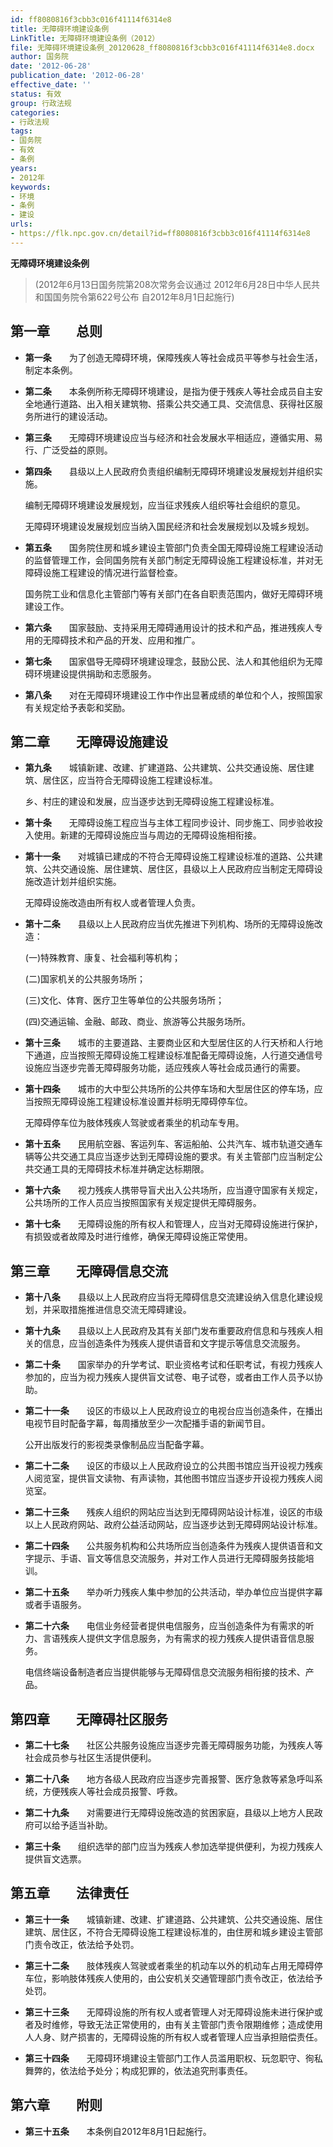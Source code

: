 ```yaml
---
id: ff8080816f3cbb3c016f41114f6314e8
title: 无障碍环境建设条例
LinkTitle: 无障碍环境建设条例（2012）
file: 无障碍环境建设条例_20120628_ff8080816f3cbb3c016f41114f6314e8.docx
author: 国务院
date: '2012-06-28'
publication_date: '2012-06-28'
effective_date: ''
status: 有效
group: 行政法规
categories:
- 行政法规
tags:
- 国务院
- 有效
- 条例
years:
- 2012年
keywords:
- 环境
- 条例
- 建设
urls:
- https://flk.npc.gov.cn/detail?id=ff8080816f3cbb3c016f41114f6314e8
---
```


**无障碍环境建设条例**

> (2012年6月13日国务院第208次常务会议通过 2012年6月28日中华人民共和国国务院令第622号公布 自2012年8月1日起施行)

## 第一章　　总则

- **第一条**　　为了创造无障碍环境，保障残疾人等社会成员平等参与社会生活，制定本条例。

- **第二条**　　本条例所称无障碍环境建设，是指为便于残疾人等社会成员自主安全地通行道路、出入相关建筑物、搭乘公共交通工具、交流信息、获得社区服务所进行的建设活动。

- **第三条**　　无障碍环境建设应当与经济和社会发展水平相适应，遵循实用、易行、广泛受益的原则。

- **第四条**　　县级以上人民政府负责组织编制无障碍环境建设发展规划并组织实施。

  编制无障碍环境建设发展规划，应当征求残疾人组织等社会组织的意见。

  无障碍环境建设发展规划应当纳入国民经济和社会发展规划以及城乡规划。

- **第五条**　　国务院住房和城乡建设主管部门负责全国无障碍设施工程建设活动的监督管理工作，会同国务院有关部门制定无障碍设施工程建设标准，并对无障碍设施工程建设的情况进行监督检查。

  国务院工业和信息化主管部门等有关部门在各自职责范围内，做好无障碍环境建设工作。

- **第六条**　　国家鼓励、支持采用无障碍通用设计的技术和产品，推进残疾人专用的无障碍技术和产品的开发、应用和推广。

- **第七条**　　国家倡导无障碍环境建设理念，鼓励公民、法人和其他组织为无障碍环境建设提供捐助和志愿服务。

- **第八条**　　对在无障碍环境建设工作中作出显著成绩的单位和个人，按照国家有关规定给予表彰和奖励。

## 第二章　　无障碍设施建设

- **第九条**　　城镇新建、改建、扩建道路、公共建筑、公共交通设施、居住建筑、居住区，应当符合无障碍设施工程建设标准。

  乡、村庄的建设和发展，应当逐步达到无障碍设施工程建设标准。

- **第十条**　　无障碍设施工程应当与主体工程同步设计、同步施工、同步验收投入使用。新建的无障碍设施应当与周边的无障碍设施相衔接。

- **第十一条**　　对城镇已建成的不符合无障碍设施工程建设标准的道路、公共建筑、公共交通设施、居住建筑、居住区，县级以上人民政府应当制定无障碍设施改造计划并组织实施。

  无障碍设施改造由所有权人或者管理人负责。

- **第十二条**　　县级以上人民政府应当优先推进下列机构、场所的无障碍设施改造：

  (一)特殊教育、康复、社会福利等机构；

  (二)国家机关的公共服务场所；

  (三)文化、体育、医疗卫生等单位的公共服务场所；

  (四)交通运输、金融、邮政、商业、旅游等公共服务场所。

- **第十三条**　　城市的主要道路、主要商业区和大型居住区的人行天桥和人行地下通道，应当按照无障碍设施工程建设标准配备无障碍设施，人行道交通信号设施应当逐步完善无障碍服务功能，适应残疾人等社会成员通行的需要。

- **第十四条**　　城市的大中型公共场所的公共停车场和大型居住区的停车场，应当按照无障碍设施工程建设标准设置并标明无障碍停车位。

  无障碍停车位为肢体残疾人驾驶或者乘坐的机动车专用。

- **第十五条**　　民用航空器、客运列车、客运船舶、公共汽车、城市轨道交通车辆等公共交通工具应当逐步达到无障碍设施的要求。有关主管部门应当制定公共交通工具的无障碍技术标准并确定达标期限。

- **第十六条**　　视力残疾人携带导盲犬出入公共场所，应当遵守国家有关规定，公共场所的工作人员应当按照国家有关规定提供无障碍服务。

- **第十七条**　　无障碍设施的所有权人和管理人，应当对无障碍设施进行保护，有损毁或者故障及时进行维修，确保无障碍设施正常使用。

## 第三章　　无障碍信息交流

- **第十八条**　　县级以上人民政府应当将无障碍信息交流建设纳入信息化建设规划，并采取措施推进信息交流无障碍建设。

- **第十九条**　　县级以上人民政府及其有关部门发布重要政府信息和与残疾人相关的信息，应当创造条件为残疾人提供语音和文字提示等信息交流服务。

- **第二十条**　　国家举办的升学考试、职业资格考试和任职考试，有视力残疾人参加的，应当为视力残疾人提供盲文试卷、电子试卷，或者由工作人员予以协助。

- **第二十一条**　　设区的市级以上人民政府设立的电视台应当创造条件，在播出电视节目时配备字幕，每周播放至少一次配播手语的新闻节目。

  公开出版发行的影视类录像制品应当配备字幕。

- **第二十二条**　　设区的市级以上人民政府设立的公共图书馆应当开设视力残疾人阅览室，提供盲文读物、有声读物，其他图书馆应当逐步开设视力残疾人阅览室。

- **第二十三条**　　残疾人组织的网站应当达到无障碍网站设计标准，设区的市级以上人民政府网站、政府公益活动网站，应当逐步达到无障碍网站设计标准。

- **第二十四条**　　公共服务机构和公共场所应当创造条件为残疾人提供语音和文字提示、手语、盲文等信息交流服务，并对工作人员进行无障碍服务技能培训。

- **第二十五条**　　举办听力残疾人集中参加的公共活动，举办单位应当提供字幕或者手语服务。

- **第二十六条**　　电信业务经营者提供电信服务，应当创造条件为有需求的听力、言语残疾人提供文字信息服务，为有需求的视力残疾人提供语音信息服务。

  电信终端设备制造者应当提供能够与无障碍信息交流服务相衔接的技术、产品。

## 第四章　　无障碍社区服务

- **第二十七条**　　社区公共服务设施应当逐步完善无障碍服务功能，为残疾人等社会成员参与社区生活提供便利。

- **第二十八条**　　地方各级人民政府应当逐步完善报警、医疗急救等紧急呼叫系统，方便残疾人等社会成员报警、呼救。

- **第二十九条**　　对需要进行无障碍设施改造的贫困家庭，县级以上地方人民政府可以给予适当补助。

- **第三十条**　　组织选举的部门应当为残疾人参加选举提供便利，为视力残疾人提供盲文选票。

## 第五章　　法律责任

- **第三十一条**　　城镇新建、改建、扩建道路、公共建筑、公共交通设施、居住建筑、居住区，不符合无障碍设施工程建设标准的，由住房和城乡建设主管部门责令改正，依法给予处罚。

- **第三十二条**　　肢体残疾人驾驶或者乘坐的机动车以外的机动车占用无障碍停车位，影响肢体残疾人使用的，由公安机关交通管理部门责令改正，依法给予处罚。

- **第三十三条**　　无障碍设施的所有权人或者管理人对无障碍设施未进行保护或者及时维修，导致无法正常使用的，由有关主管部门责令限期维修；造成使用人人身、财产损害的，无障碍设施的所有权人或者管理人应当承担赔偿责任。

- **第三十四条**　　无障碍环境建设主管部门工作人员滥用职权、玩忽职守、徇私舞弊的，依法给予处分；构成犯罪的，依法追究刑事责任。

## 第六章　　附则

- **第三十五条**　　本条例自2012年8月1日起施行。
